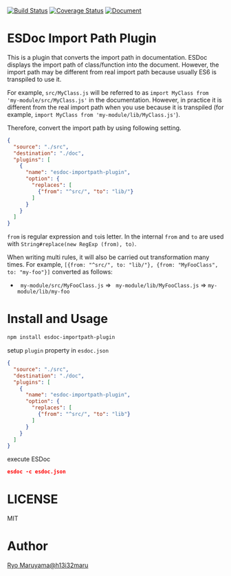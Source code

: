 [![Build Status](https://travis-ci.org/esdoc/esdoc-importpath-plugin.svg?branch=master)](https://travis-ci.org/esdoc/esdoc-importpath-plugin)
[![Coverage Status](https://coveralls.io/repos/esdoc/esdoc-importpath-plugin/badge.svg)](https://coveralls.io/r/esdoc/esdoc-importpath-plugin)
[![Document](https://doc.esdoc.org/github.com/esdoc/esdoc-importpath-plugin/badge.svg)](https://doc.esdoc.org/github.com/esdoc/esdoc-importpath-plugin)

# ESDoc Import Path Plugin
This is a plugin that converts the import path in documentation.
ESDoc displays the import path of class/function into the document.
However, the import path may be different from real import path because usually ES6 is transpiled to use it.

For example, ``src/MyClass.js`` will be referred to as ``import MyClass from 'my-module/src/MyClass.js'`` in the documentation.
However, in practice it is different from the real import path when you use because it is transpiled
(for example, ``import MyClass from 'my-module/lib/MyClass.js'``).

Therefore, convert the import path by using following setting.

```json
{
  "source": "./src",
  "destination": "./doc",
  "plugins": [
    {
      "name": "esdoc-importpath-plugin",
      "option": {
        "replaces": [
          {"from": "^src/", "to": "lib/"}
        ]
      }
    }
  ]
}
```

``from`` is regular expression and ``to``is letter. In the internal ``from`` and ``to`` are used with ``String#replace(new RegExp (from), to)``.

When writing multi rules, it will also be carried out transformation many times.
For example, ``[{from: "^src/", to: "lib/"}, {from: "MyFooClass", to: "my-foo"}]`` converted as follows:

- `` my-module/src/MyFooClass.js`` => `` my-module/lib/MyFooClass.js`` => ``my-module/lib/my-foo``

# Install and Usage
```sh
npm install esdoc-importpath-plugin
```

setup ``plugin`` property in ``esdoc.json``

```json
{
  "source": "./src",
  "destination": "./doc",
  "plugins": [
    {
      "name": "esdoc-importpath-plugin",
      "option": {
        "replaces": [
          {"from": "^src/", "to": "lib"}
        ]
      }
    }
  ]
}
```

execute ESDoc

```json
esdoc -c esdoc.json
```

# LICENSE
MIT

# Author
[Ryo Maruyama@h13i32maru](https://twitter.com/h13i32maru)
